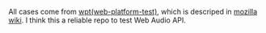 All cases come from [wpt(web-platform-test)](https://github.com/web-platform-tests/wpt), which is descriped in [mozilla wiki](https://wiki.mozilla.org/Auto-tools/Projects/web-platform-tests). I think this a reliable repo to test Web Audio API.
